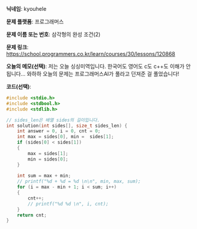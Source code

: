 **닉네임**: kyouhele

**문제 플랫폼**: 프로그래머스

**문제 이름 또는 번호**: 삼각형의 완성 조건(2)

**문제 링크**: https://school.programmers.co.kr/learn/courses/30/lessons/120868

**오늘의 메모(선택)**: 저는 오늘 싱싱미역입니다. 한국어도 영어도 c도 c++도 이해가 안됩니다... 와하하 오늘의 문제는 프로그래머스AI가 풀라고 던져준 걸 풀었습니다!

**코드(선택)**:

```c
#include <stdio.h>
#include <stdbool.h>
#include <stdlib.h>

// sides_len은 배열 sides의 길이입니다.
int solution(int sides[], size_t sides_len) {
    int answer = 0, i = 0, cnt = 0;
    int max = sides[0], min =  sides[1];
    if (sides[0] < sides[1])
    {
        max = sides[1];
        min = sides[0];
    }
    
    int sum = max + min;
    // printf("%d + %d = %d \n\n", min, max, sum);
    for (i = max - min + 1; i < sum; i++)
    {
        cnt++;
        // printf("%d %d \n", i, cnt);
    }
    return cnt;
}
```
